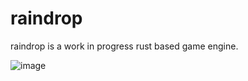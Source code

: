 # raindrop

raindrop is a work in progress rust based game engine.

![image](https://github.com/user-attachments/assets/da67f803-8564-4ab4-8b62-e62d93d6c543)
